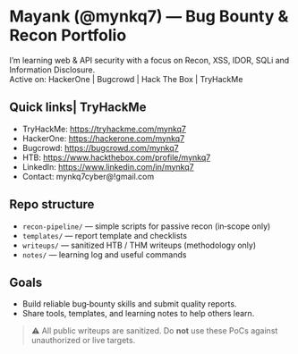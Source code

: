 # Mayank (@mynkq7) — Bug Bounty & Recon Portfolio

I’m learning web & API security with a focus on Recon, XSS, IDOR, SQLi and Information Disclosure.  
Active on: HackerOne | Bugcrowd | Hack The Box | TryHackMe

## Quick links| TryHackMe
- TryHackMe: https://tryhackme.com/mynkq7
- HackerOne: https://hackerone.com/mynkq7  
- Bugcrowd: https://bugcrowd.com/mynkq7  
- HTB: https://www.hackthebox.com/profile/mynkq7  
- LinkedIn: https://www.linkedin.com/in/mynkq7  
- Contact: mynkq7cyber@!gmail.com

## Repo structure
- `recon-pipeline/` — simple scripts for passive recon (in‑scope only)  
- `templates/` — report template and checklists  
- `writeups/` — sanitized HTB / THM writeups (methodology only)  
- `notes/` — learning log and useful commands

## Goals
- Build reliable bug‑bounty skills and submit quality reports.  
- Share tools, templates, and learning notes to help others learn.

> ⚠️ All public writeups are sanitized. Do **not** use these PoCs against unauthorized or live targets.
